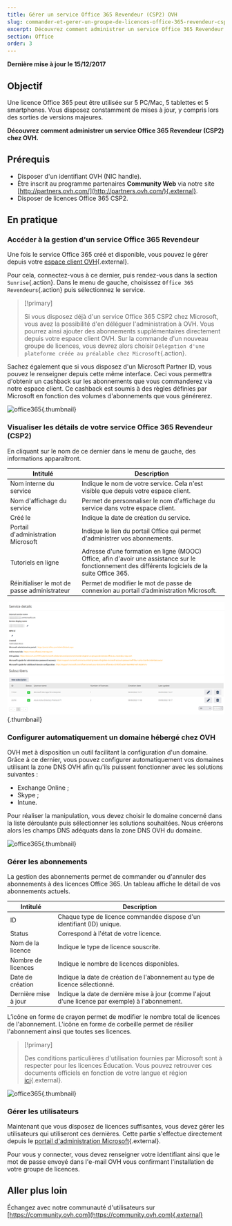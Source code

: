 ```yaml
---
title: Gérer un service Office 365 Revendeur (CSP2) OVH
slug: commander-et-gerer-un-groupe-de-licences-office-365-revendeur-csp2-ovh
excerpt: Découvrez comment administrer un service Office 365 Revendeur (CSP2) chez OVH
section: Office
order: 3
---
```


**Dernière mise à jour le 15/12/2017**

## Objectif

Une licence Office 365 peut être utilisée sur 5 PC/Mac, 5 tablettes et 5 smartphones. Vous disposez constamment de mises à jour, y compris lors des sorties de versions majeures.

**Découvrez comment administrer un service Office 365 Revendeur (CSP2) chez OVH.**

## Prérequis
- Disposer d'un identifiant OVH (NIC handle).
- Être inscrit au programme partenaires **Community Web** via notre site [http://partners.ovh.com/](http://partners.ovh.com/){.external}. 
- Disposer de licences Office 365 CSP2.

## En pratique
### Accéder à la gestion d'un service Office 365 Revendeur

Une fois le service Office 365 créé et disponible, vous pouvez le gérer depuis votre [espace client OVH](https://www.ovh.com/auth/?action=gotomanager&from=https://www.ovh.com/fr/&ovhSubsidiary=fr){.external}.

Pour cela, connectez-vous à ce dernier, puis rendez-vous dans la section `Sunrise`{.action}. Dans le menu de gauche, choisissez `Office 365 Revendeurs`{.action} puis sélectionnez le service.

> [!primary]
>
> Si vous disposez déjà d'un service Office 365 CSP2 chez Microsoft, vous avez la possibilité d'en déléguer l'administration à OVH. Vous pourrez ainsi ajouter des abonnements supplémentaires directement depuis votre espace client OVH. Sur la commande d'un nouveau groupe de licences, vous devrez alors choisir `Délégation d'une plateforme créée au préalable chez Microsoft`{.action}.
>

Sachez également que si vous disposez d'un Microsoft Partner ID, vous pouvez le renseigner depuis cette même interface. Ceci vous permettra d'obtenir un cashback sur les abonnements que vous commanderez via notre espace client. Ce cashback est soumis à des règles définies par Microsoft en fonction des volumes d'abonnements que vous générerez.

![office365](images/sunrise_office365_CSP2.png){.thumbnail}

### Visualiser les détails de votre service Office 365 Revendeur (CSP2)

En cliquant sur le nom de ce dernier dans le menu de gauche, des informations apparaîtront.

|Intitulé|Description|
|---|---|
|Nom interne du service|Indique le nom de votre service. Cela n'est visible que depuis votre espace client.|
|Nom d'affichage du service|Permet de personnaliser le nom d'affichage du service dans votre espace client.|
|Créé le|Indique la date de création du service.|
|Portail d'administration Microsoft|Indique le lien du portail Office qui permet d'administrer vos abonnements.|
|Tutoriels en ligne|Adresse d'une formation en ligne (MOOC) Office, afin d'avoir une assistance sur le fonctionnement des différents logiciels de la suite Office 365.|
|Réinitialiser le mot de passe administrateur|Permet de modifier le mot de passe de connexion au portail d’administration Microsoft.|

![office365](images/sunrise_office365_CSP2_services_details.png){.thumbnail}

### Configurer automatiquement un domaine hébergé chez OVH

OVH met à disposition un outil facilitant la configuration d'un domaine. Grâce à ce dernier, vous pouvez configurer automatiquement vos domaines utilisant la zone DNS OVH afin qu'ils puissent fonctionner avec les solutions suivantes :

- Exchange Online ;
- Skype ;
- Intune.

Pour réaliser la manipulation, vous devez choisir le domaine concerné dans la liste déroulante puis sélectionner les solutions souhaitées. Nous créerons alors les champs DNS adéquats dans la zone DNS OVH du domaine.

![office365](images/sunrise_office365_CSP2_automatic_domain_configuration.png){.thumbnail}

### Gérer les abonnements

La gestion des abonnements permet de commander ou d'annuler des abonnements à des licences Office 365. Un tableau affiche le détail de vos abonnements actuels.

|Intitulé|Description|
|---|---|
|ID|Chaque type de licence commandée dispose d'un identifiant (ID) unique.|
|Status|Correspond à l'état de votre licence.|
|Nom de la licence|Indique le type de licence souscrite.|
|Nombre de licences|Indique le nombre de licences disponibles.|
|Date de création|Indique la date de création de l'abonnement au type de licence sélectionné.|
|Dernière mise à jour|Indique la date de dernière mise à jour (comme l'ajout d'une licence par exemple) à l'abonnement.|

L’icône en forme de crayon permet de modifier le nombre total de licences de l'abonnement. L'icône en forme de corbeille permet de résilier l'abonnement ainsi que toutes ses licences.

> [!primary]
>
> Des conditions particulières d'utilisation fournies par Microsoft sont à respecter pour les licences Éducation. Vous pouvez retrouver ces documents officiels en fonction de votre langue et région [ici](http://www.microsoftvolumelicensing.com/DocumentSearch.aspx?Mode=2&Keyword=AcademicQualEdUserDef){.external}.
>

![office365](images/sunrise_office365_CSP2_Subscribers.png){.thumbnail}

### Gérer les utilisateurs

Maintenant que vous disposez de licences suffisantes, vous devez gérer les utilisateurs qui utiliseront ces dernières. Cette partie s'effectue directement depuis le [portail d'administration Microsoft](https://portal.office.com/Admin/Default.aspx){.external}.

Pour vous y connecter, vous devez renseigner votre identifiant ainsi que le mot de passe envoyé dans l'e-mail OVH vous confirmant l'installation de votre groupe de licences.

## Aller plus loin

Échangez avec notre communauté d'utilisateurs sur [https://community.ovh.com](https://community.ovh.com){.external}